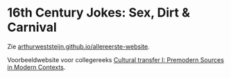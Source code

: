 # 16th Century Jokes: Sex, Dirt & Carnival

Zie [arthurweststeijn.github.io/allereerste-website](https://arthurweststeijn.github.io/allereerste-website/).

Voorbeeldwebsite voor collegereeks <a href="https://osiris.uu.nl/osiris_student_uuprd/OnderwijsCatalogusSelect.do?selectie=cursus&collegejaar=2020&taal=nl&cursus=GKRMV17021">Cultural transfer I:
Premodern Sources in Modern Contexts</a>.
